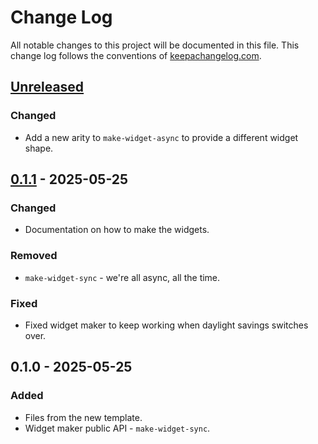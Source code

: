 # Change Log
All notable changes to this project will be documented in this file. This change log follows the conventions of [keepachangelog.com](http://keepachangelog.com/).

## [Unreleased]
### Changed
- Add a new arity to `make-widget-async` to provide a different widget shape.

## [0.1.1] - 2025-05-25
### Changed
- Documentation on how to make the widgets.

### Removed
- `make-widget-sync` - we're all async, all the time.

### Fixed
- Fixed widget maker to keep working when daylight savings switches over.

## 0.1.0 - 2025-05-25
### Added
- Files from the new template.
- Widget maker public API - `make-widget-sync`.

[Unreleased]: https://github.com/refnn/refnn/compare/0.1.1...HEAD
[0.1.1]: https://github.com/refnn/refnn/compare/0.1.0...0.1.1
